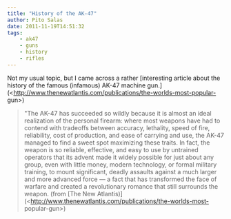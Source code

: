 ```yaml
---
title: "History of the AK-47"
author: Pito Salas
date: 2011-11-19T14:51:32
tags:
    - ak47
    - guns
    - history
    - rifles
---
```




Not my usual topic, but I came across a rather [interesting article about the
history of the famous (infamous) AK-47 machine
gun.](<http://www.thenewatlantis.com/publications/the-worlds-most-popular-
gun>)

> "The AK-47 has succeeded so wildly because it is almost an ideal realization
> of the personal firearm: where most weapons have had to contend with
> tradeoffs between accuracy, lethality, speed of fire, reliability, cost of
> production, and ease of carrying and use, the AK-47 managed to find a sweet
> spot maximizing these traits. In fact, the weapon is so reliable, effective,
> and easy to use by untrained operators that its advent made it widely
> possible for just about any group, even with little money, modern
> technology, or formal military training, to mount significant, deadly
> assaults against a much larger and more advanced force — a fact that has
> transformed the face of warfare and created a revolutionary romance that
> still surrounds the weapon. (from [The New
> Atlantis)](<http://www.thenewatlantis.com/publications/the-worlds-most-
> popular-gun>)


